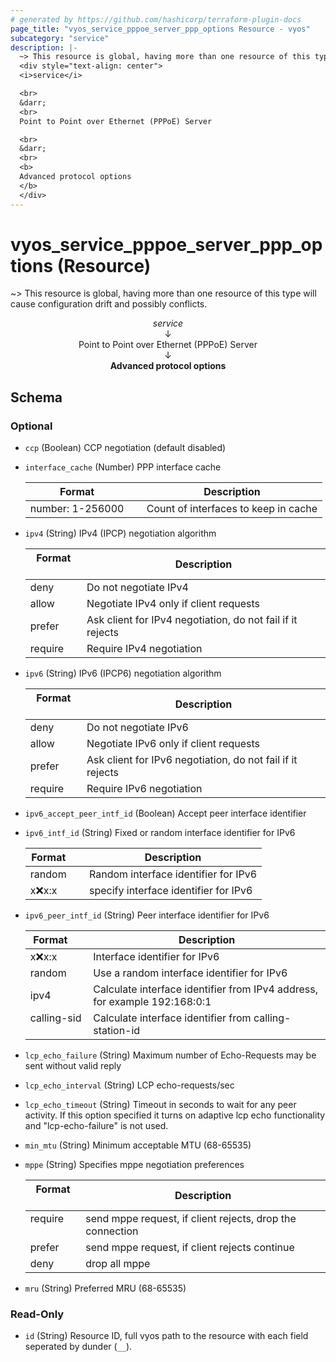 ```yaml
---
# generated by https://github.com/hashicorp/terraform-plugin-docs
page_title: "vyos_service_pppoe_server_ppp_options Resource - vyos"
subcategory: "service"
description: |-
  ~> This resource is global, having more than one resource of this type will cause configuration drift and possibly conflicts.
  <div style="text-align: center">
  <i>service</i>

  <br>
  &darr;
  <br>
  Point to Point over Ethernet (PPPoE) Server

  <br>
  &darr;
  <br>
  <b>
  Advanced protocol options
  </b>
  </div>
---
```


# vyos_service_pppoe_server_ppp_options (Resource)

~> This resource is global, having more than one resource of this type will cause configuration drift and possibly conflicts.

<div style="text-align: center">
<i>service</i>

<br>
&darr;
<br>
Point to Point over Ethernet (PPPoE) Server

<br>
&darr;
<br>
<b>
Advanced protocol options
</b>
</div>



<!-- schema generated by tfplugindocs -->
## Schema

### Optional

- `ccp` (Boolean) CCP negotiation (default disabled)
- `interface_cache` (Number) PPP interface cache

    |  Format &emsp; | Description  |
    |----------|---------------|
    |  number: 1-256000  &emsp; |  Count of interfaces to keep in cache  |
- `ipv4` (String) IPv4 (IPCP) negotiation algorithm

    |  Format &emsp; | Description  |
    |----------|---------------|
    |  deny  &emsp; |  Do not negotiate IPv4  |
    |  allow  &emsp; |  Negotiate IPv4 only if client requests  |
    |  prefer  &emsp; |  Ask client for IPv4 negotiation, do not fail if it rejects  |
    |  require  &emsp; |  Require IPv4 negotiation  |
- `ipv6` (String) IPv6 (IPCP6) negotiation algorithm

    |  Format &emsp; | Description  |
    |----------|---------------|
    |  deny  &emsp; |  Do not negotiate IPv6  |
    |  allow  &emsp; |  Negotiate IPv6 only if client requests  |
    |  prefer  &emsp; |  Ask client for IPv6 negotiation, do not fail if it rejects  |
    |  require  &emsp; |  Require IPv6 negotiation  |
- `ipv6_accept_peer_intf_id` (Boolean) Accept peer interface identifier
- `ipv6_intf_id` (String) Fixed or random interface identifier for IPv6

    |  Format &emsp; | Description  |
    |----------|---------------|
    |  random  &emsp; |  Random interface identifier for IPv6  |
    |  x:x:x:x  &emsp; |  specify interface identifier for IPv6  |
- `ipv6_peer_intf_id` (String) Peer interface identifier for IPv6

    |  Format &emsp; | Description  |
    |----------|---------------|
    |  x:x:x:x  &emsp; |  Interface identifier for IPv6  |
    |  random  &emsp; |  Use a random interface identifier for IPv6  |
    |  ipv4  &emsp; |  Calculate interface identifier from IPv4 address, for example 192:168:0:1  |
    |  calling-sid  &emsp; |  Calculate interface identifier from calling-station-id  |
- `lcp_echo_failure` (String) Maximum number of Echo-Requests may be sent without valid reply
- `lcp_echo_interval` (String) LCP echo-requests/sec
- `lcp_echo_timeout` (String) Timeout in seconds to wait for any peer activity. If this option specified it turns on adaptive lcp echo functionality and "lcp-echo-failure" is not used.
- `min_mtu` (String) Minimum acceptable MTU (68-65535)
- `mppe` (String) Specifies mppe negotiation preferences

    |  Format &emsp; | Description  |
    |----------|---------------|
    |  require  &emsp; |  send mppe request, if client rejects, drop the connection  |
    |  prefer  &emsp; |  send mppe request, if client rejects continue  |
    |  deny  &emsp; |  drop all mppe  |
- `mru` (String) Preferred MRU (68-65535)

### Read-Only

- `id` (String) Resource ID, full vyos path to the resource with each field seperated by dunder (`__`).
